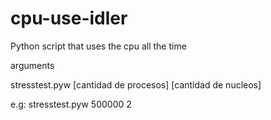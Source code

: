 # cpu-use-idler

 Python script that uses the cpu all the time

arguments

stresstest.pyw [cantidad de procesos] [cantidad de nucleos]

e.g: stresstest.pyw 500000 2
